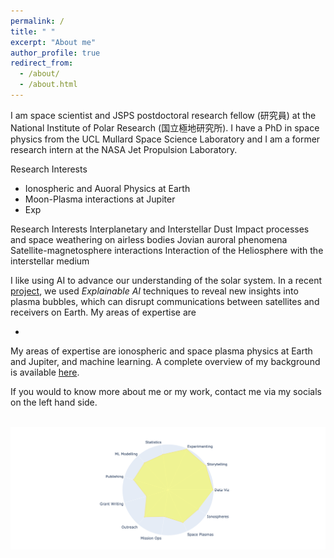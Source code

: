 ```yaml
---
permalink: /
title: " "
excerpt: "About me"
author_profile: true
redirect_from: 
  - /about/
  - /about.html
---
```

I am space scientist and JSPS postdoctoral research fellow (研究員) at the National Institute of Polar Research (国立極地研究所).  I have a PhD in space physics from the UCL Mullard Space Science Laboratory and I am a former research intern at the NASA Jet Propulsion Laboratory.

Research Interests
* Ionospheric and Auoral Physics at Earth
* Moon-Plasma interactions at Jupiter
* Exp

Research Interests
Interplanetary and Interstellar Dust
Impact processes and space weathering on airless bodies
Jovian auroral phenomena
Satellite-magnetosphere interactions
Interaction of the Heliosphere with the interstellar medium

I like using AI to advance our understanding of the solar system. In a recent [project](/research), we used _Explainable AI_ techniques to reveal new insights into plasma bubbles, which can disrupt communications between satellites and receivers on Earth. My areas of expertise are 


* 


My areas of expertise are ionospheric and space plasma physics at Earth and Jupiter, and machine learning. A complete overview of my background is available <a href="/files/Resume_Live.pdf" target="_blank">here</a>.

If you would to know more about me or my work, contact me via my socials on the left hand side.

![]() <img src="/images/sr_skills_indi_radar.png"  width="1200">
